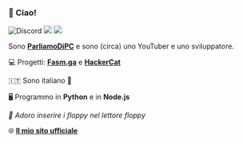 ### 👋 Ciao!

![Discord](https://img.shields.io/discord/733421239401447464) ![](https://img.shields.io/twitter/follow/ParliamoDiPC?label=Follow) ![](https://img.shields.io/github/followers/ParliamoDiPC?label=Follow)

Sono [**ParliamoDiPC**](https://www.youtube.com/ParliamoDiPC) e sono (circa) uno YouTuber e uno sviluppatore.

💻 Progetti: [**Fasm.ga**](https://www.fasm.ga) e [**HackerCat**](https://www.hackercat.cf)

🇮🇹 Sono italiano :pizza:

🖥 Programmo in **Python** e in **Node.js**

*💾 Adoro inserire i floppy nel lettore floppy*

🌐 [**Il mio sito ufficiale**](https://parliamodipc.repl.co)
